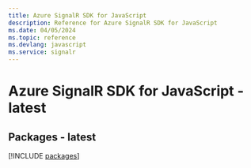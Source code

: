 ```yaml
---
title: Azure SignalR SDK for JavaScript
description: Reference for Azure SignalR SDK for JavaScript
ms.date: 04/05/2024
ms.topic: reference
ms.devlang: javascript
ms.service: signalr
---
```

# Azure SignalR SDK for JavaScript - latest
## Packages - latest
[!INCLUDE [packages](signalr-index.md)]